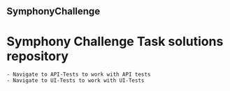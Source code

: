 ## SymphonyChallenge

# Symphony Challenge Task solutions repository
    - Navigate to API-Tests to work with API tests
    - Navigate to UI-Tests to work with UI-Tests
